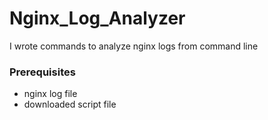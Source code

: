 # Nginx_Log_Analyzer
I wrote commands to analyze nginx logs from command line

### Prerequisites
- nginx log file
- downloaded script file
